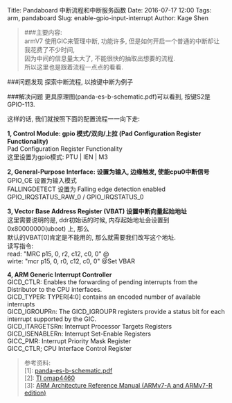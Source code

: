 Title: Pandaboard 中断流程和中断服务函数
Date: 2016-07-17 12:00
Tags: arm, pandaboard
Slug: enable-gpio-input-interrupt
Author: Kage Shen

> ###主要内容:  
> armV7 使用GIC来管理中断, 功能许多, 但是如何开启一个普通的中断却让我花费了不少时间,  
> 因为中间的信息量太大了, 不能很快的抽取出想要的流程.  
> 所以这里也是跟着流程一点点的看看.   

###问题发现
探索中断流程, 以按键中断为例子  

###解决问题
更具原理图(panda-es-b-schematic.pdf)可以看到, 按键S2是GPIO-113.  

这样的话, 我们就按照下面的配置流程一一向下走:  

**1, Control Module: gpio 模式/双向/上拉 (Pad Configuration Register Functionality)**  
   Pad Configuration Register Functionality  
   这里设置为gpio模式: PTU | IEN | M3  

**2, General-Purpose Interface: 设置为输入, 边缘触发, 使能cpu0中断信号**  
   GPIO_OE 设置为输入模式   
   FALLINGDETECT 设置为 Falling edge detection enabled  
   GPIO_IRQSTATUS_RAW_0 / GPIO_IRQSTATUS_0  

**3, Vector Base Address Register (VBAT) 设置中断向量起始地址**  
   这里需要说明的是, ddr初始话的时候, 内存起始地址会设置到0x80000000(uboot) 上, 那么  
   默认的VBAT[0]肯定是不能用的, 那么就需要我们改写这个地址.  
   读写指令:  
   read: "MRC p15, 0, r2, c12, c0, 0" @  
   wirte: "mcr p15, 0, r0, c12, c0, 0"  @Set VBAR  
   
**4, ARM Generic Interrupt Controller**  
   GICD_CTLR: Enables the forwarding of pending interrupts from the Distributor to the CPU interfaces.  
   GICD_TYPER: TYPER[4:0] contains an encoded number of available interrupts  
   GICD_IGROUPRn: The GICD_IGROUPR registers provide a status bit for each interrupt supported by the GIC.  
   GICD_ITARGETSRn: Interrupt Processor Targets Registers  
   GICD_ISENABLERn: Interrupt Set-Enable Registers  
   GICC_PMR: Interrupt Priority Mask Register  
   GICC_CTLR; CPU Interface Control Register  

> 参考资料:  
> [1]: [panda-es-b-schematic.pdf](http://pandaboard.org/sites/default/files/board_reference/pandaboard-es-b/panda-es-b-schematic.pdf)  
> [2]: [TI omap4460](http://www.ti.com/product/omap4460)  
> [3]: [ARM Architecture Reference Manual (ARMv7-A and ARMv7-R edition)](http://download.csdn.net/detail/heyuanxianzi/7568191)  


